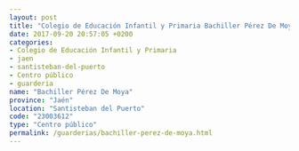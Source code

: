 ```yaml
---
layout: post
title: "Colegio de Educación Infantil y Primaria Bachiller Pérez De Moya"
date: 2017-09-20 20:57:05 +0200
categories:
- Colegio de Educación Infantil y Primaria
- jaen
- santisteban-del-puerto
- Centro público
- guarderia
name: "Bachiller Pérez De Moya"
province: "Jaén"
location: "Santisteban del Puerto"
code: "23003612"
type: "Centro público"
permalink: /guarderias/bachiller-perez-de-moya.html
---
```

